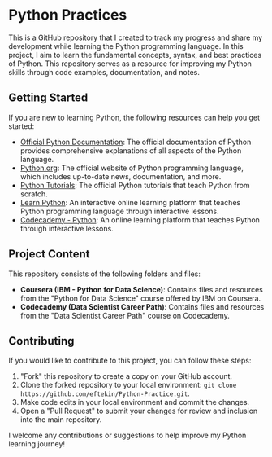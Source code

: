 # Python Practices

This is a GitHub repository that I created to track my progress and share my development while learning the Python programming language. In this project, I aim to learn the fundamental concepts, syntax, and best practices of Python. This repository serves as a resource for improving my Python skills through code examples, documentation, and notes.

## Getting Started

If you are new to learning Python, the following resources can help you get started:

- [Official Python Documentation](https://docs.python.org/3/): The official documentation of Python provides comprehensive explanations of all aspects of the Python language.
- [Python.org](https://www.python.org/): The official website of Python programming language, which includes up-to-date news, documentation, and more.
- [Python Tutorials](https://docs.python.org/3/tutorial/index.html): The official Python tutorials that teach Python from scratch.
- [Learn Python](https://www.learnpython.org/): An interactive online learning platform that teaches Python programming language through interactive lessons.
- [Codecademy - Python](https://www.codecademy.com/learn/learn-python-3): An online learning platform that teaches Python through interactive lessons.

## Project Content

This repository consists of the following folders and files:

- **Coursera (IBM - Python for Data Science)**: Contains files and resources from the "Python for Data Science" course offered by IBM on Coursera.
- **Codecademy (Data Scientist Career Path)**: Contains files and resources from the "Data Scientist Career Path" course on Codecademy.


## Contributing

If you would like to contribute to this project, you can follow these steps:

1. "Fork" this repository to create a copy on your GitHub account.
2. Clone the forked repository to your local environment: `git clone https://github.com/eftekin/Python-Practice.git`.
3. Make code edits in your local environment and commit the changes.
4. Open a "Pull Request" to submit your changes for review and inclusion into the main repository.

I welcome any contributions or suggestions to help improve my Python learning journey!
